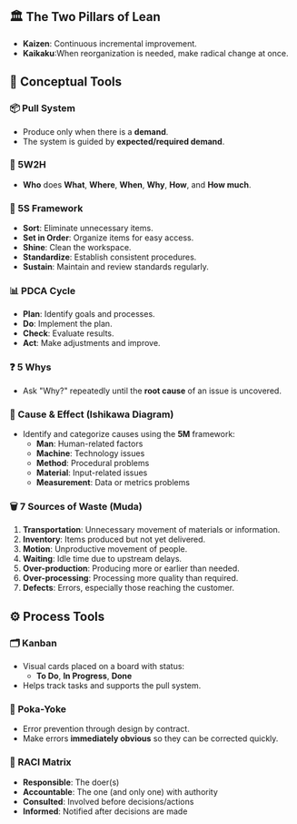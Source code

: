## 🏛️ The Two Pillars of Lean

- **Kaizen**: Continuous incremental improvement.
- **Kaikaku**:When reorganization is needed, make radical change at once.

## 🧰 Conceptual Tools

### 📦 Pull System
- Produce only when there is a **demand**.
- The system is guided by **expected/required demand**.

### 🧭 5W2H
- **Who** does **What**, **Where**, **When**, **Why**, **How**, and **How much**.

### 🔄 5S Framework
- **Sort**: Eliminate unnecessary items.
- **Set in Order**: Organize items for easy access.
- **Shine**: Clean the workspace.
- **Standardize**: Establish consistent procedures.
- **Sustain**: Maintain and review standards regularly.

### 📊 PDCA Cycle
- **Plan**: Identify goals and processes.
- **Do**: Implement the plan.
- **Check**: Evaluate results.
- **Act**: Make adjustments and improve.

### ❓ 5 Whys
- Ask "Why?" repeatedly until the **root cause** of an issue is uncovered.

### 🧠 Cause & Effect (Ishikawa Diagram)
- Identify and categorize causes using the **5M** framework:
  - **Man**: Human-related factors
  - **Machine**: Technology issues
  - **Method**: Procedural problems
  - **Material**: Input-related issues
  - **Measurement**: Data or metrics problems

### 🗑️ 7 Sources of Waste (Muda)
1. **Transportation**: Unnecessary movement of materials or information.
2. **Inventory**: Items produced but not yet delivered.
3. **Motion**: Unproductive movement of people.
4. **Waiting**: Idle time due to upstream delays.
5. **Over-production**: Producing more or earlier than needed.
6. **Over-processing**: Processing more quality than required.
7. **Defects**: Errors, especially those reaching the customer.

## ⚙️ Process Tools

### 🗂️ Kanban
- Visual cards placed on a board with status:
  - **To Do**, **In Progress**, **Done**
- Helps track tasks and supports the pull system.

### 🚫 Poka-Yoke
- Error prevention through design by contract.
- Make errors **immediately obvious** so they can be corrected quickly.

### 👥 RACI Matrix
- **Responsible**: The doer(s)
- **Accountable**: The one (and only one) with authority
- **Consulted**: Involved before decisions/actions
- **Informed**: Notified after decisions are made
